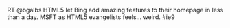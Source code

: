 <!--
id: 1127738258
link: http://kevinisom.info/post/1127738258/rt-bgalbs-html5-let-bing-add-amazing-features-to
slug: rt-bgalbs-html5-let-bing-add-amazing-features-to
date: Thu Sep 16 2010 07:52:22 GMT+1200 (NZST)
raw: {"blog_name":"kevinisom","id":1127738258,"post_url":"http://kevinisom.info/post/1127738258/rt-bgalbs-html5-let-bing-add-amazing-features-to","slug":"rt-bgalbs-html5-let-bing-add-amazing-features-to","type":"text","date":"2010-09-15 19:52:22 GMT","timestamp":1284580342,"state":"published","format":"html","reblog_key":"NqvCZa7P","tags":[],"short_url":"http://tmblr.co/Zw68Yy13D_kI","highlighted":[],"feed_item":"http://twitter.com/kev_nz/statuses/24597365611","from_feed_id":"650289","note_count":0,"title":null,"body":"<p>RT @bgalbs HTML5 let Bing add amazing features to their homepage in less than a day. MSFT as HTML5 evangelists feels&#8230; weird. #ie9</p>"}
publish: 2010-09-016
tags: 
title: null
-->


RT @bgalbs HTML5 let Bing add amazing features to their homepage in less
than a day. MSFT as HTML5 evangelists feels… weird. \#ie9


